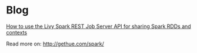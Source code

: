 Blog
====

[How to use the Livy Spark REST Job Server API for sharing Spark RDDs and contexts](http://gethue.com/how-to-use-the-livy-spark-rest-job-server-api-for-sharing-spark-rdds-and-contexts/)

Read more on:
http://gethue.com/spark/


